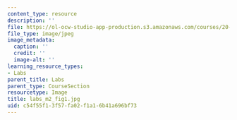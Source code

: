 ```yaml
---
content_type: resource
description: ''
file: https://ol-ocw-studio-app-production.s3.amazonaws.com/courses/20-109-laboratory-fundamentals-in-biological-engineering-spring-2010/c54f55f13f57fa02f1a16b41a696bf73_labs_m2_fig1.jpg
file_type: image/jpeg
image_metadata:
  caption: ''
  credit: ''
  image-alt: ''
learning_resource_types:
- Labs
parent_title: Labs
parent_type: CourseSection
resourcetype: Image
title: labs_m2_fig1.jpg
uid: c54f55f1-3f57-fa02-f1a1-6b41a696bf73
---
```

